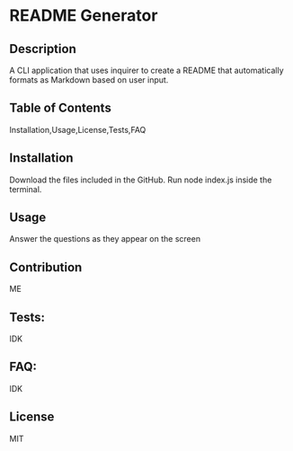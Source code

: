 # README Generator

## Description
  
  A CLI application that uses inquirer to create a README that automatically formats as Markdown based on user input.

## Table of Contents
  
  Installation,Usage,License,Tests,FAQ

## Installation
  
  Download the files included in the GitHub. Run node index.js inside the terminal.

## Usage
  
   Answer the questions as they appear on the screen

## Contribution

  ME
 
## Tests:
  
  IDK

## FAQ:

  IDK
  
## License

  MIT